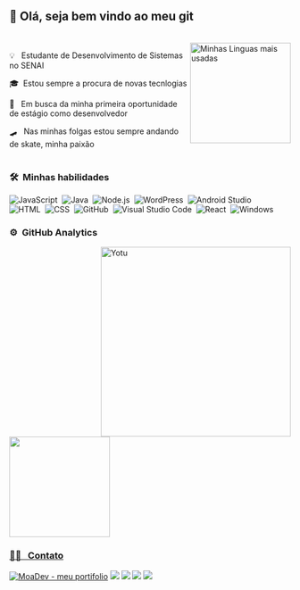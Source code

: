 ##  	:wave: Olá, seja bem vindo ao meu git
<br>
  
   
   
   
 
    
  <img height="180em" align="Right" title="Minhas Linguas mais usadas" src="https://github-readme-stats.vercel.app/api/top-langs/?username=moaaskt&layout=compact&langs_count=7&theme=algolia"/> 

   
<p>💡 &nbsp; Estudante de Desenvolvimento de Sistemas no SENAI</p>
<p>🎓 &nbsp;Estou sempre a procura de novas tecnlogias </p>
<p>💼  &nbsp; Em busca da minha primeira oportunidade de estágio como desenvolvedor</p>
<p>🛹  &nbsp; Nas minhas folgas estou sempre andando de skate, minha paixão
    <br>
  <br>
 
 ### 🛠 &nbsp;Minhas habilidades

![JavaScript](https://img.shields.io/badge/JavaScript-F7DF1E?style=for-the-badge&logo=javascript&logoColor=black)&nbsp;
![Java](https://img.shields.io/badge/java-%23ED8B00.svg?style=for-the-badge&logo=openjdk&logoColor=black)&nbsp;
![Node.js](https://img.shields.io/badge/Node.js-43853D?style=for-the-badge&logo=node.js&logoColor=white)&nbsp;
![WordPress](https://img.shields.io/badge/WordPress-006E93?style=for-the-badge&logo=wordpress&logoColor=white)&nbsp;
![Android Studio](https://img.shields.io/badge/Android%20Studio-3DDC84.svg?style=for-the-badge&logo=android-studio&logoColor=black)&nbsp;   
![HTML](https://img.shields.io/badge/HTML5-E34F26?style=for-the-badge&logo=html5&logoColor=white)&nbsp;
![CSS](https://img.shields.io/badge/CSS3-1572B6?style=for-the-badge&logo=css3&logoColor=white)&nbsp;
![GitHub](https://img.shields.io/badge/GitHub-100000?style=for-the-badge&logo=github&logoColor=white)&nbsp;
![Visual Studio Code](https://img.shields.io/badge/Visual_Studio_Code-0078D4?style=for-the-badge&logo=visual%20studio%20code&logoColor=white)&nbsp;
![React](https://img.shields.io/badge/React-20232A?style=for-the-badge&logo=react&logoColor=61DAFB)&nbsp;
![Windows](https://img.shields.io/badge/Windows-0078D6?style=for-the-badge&logo=windows&logoColor=white)&nbsp;
 
 

 
 
 
### ⚙️ &nbsp;GitHub Analytics 
 <img alt="Yotu" src="https://media.tenor.com/TEfNj1ZBgOYAAAAC/skateboard-horogime.gif" align="right"  width='340'/>
 <div>
<a href="https://github.com/moaaskt">
<img height="180em" src="https://github-readme-stats.vercel.app/api?username=moaaskt&show_icons=true&theme=dracula&include_all_commits=true&count_private=true"/>
</div> 
  
  
### 🤝🏻 &nbsp; Contato

<p align="left">
<a href="https://moaaskt.github.io/moa_dev/" target="_blank"><img src="https://img.shields.io/static/v1?label=MoaDev&message=meu+portifolio&color=2ea44f" alt="MoaDev - meu portifolio"></a>
<a href="https://www.linkedin.com/in/moa-dev/" target="_blank"><img src="https://img.shields.io/badge/-Moacir%20Neto%20-0077B5?style=flat&logo=Linkedin&logoColor=white"/></a>
<a href="mailto:moacirneto59@gmail.com"><img src="https://img.shields.io/badge/-moacirneto59@gmail.com-D14836?style=flat&logo=Gmail&logoColor=white"/></a>
<a href="https://www.instagram.com/moa.skt/"><img src="https://img.shields.io/badge/-@moa.skt-E4405F?style=flat&logo=Instagram&logoColor=black"/></a>
<a href="https://www.facebook.com/moa.skt"><img src="https://img.shields.io/badge/-@moa.skt-1877F2?style=flat&logo=Facebook&logoColor=white"/></a>
</p>
 
